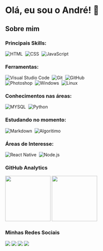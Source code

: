 # Olá, eu sou o André! :green_apple:

## Sobre mim

<p>

### Principais Skills:

![HTML](https://img.shields.io/badge/-HTML-05122A?style=for-the-badge&logo=html5)&nbsp;
![CSS](https://img.shields.io/badge/-CSS-05122A?style=for-the-badge&logo=CSS3&logoColor=1572B6)&nbsp;
![JavaScript](https://img.shields.io/badge/-JavaScript-05122A?style=for-the-badge&logo=javascript)&nbsp;

### Ferramentas:

![Visual Studio Code](https://img.shields.io/badge/-Visual%20Studio%20Code-05122A?style=for-the-badge&logo=visual-studio-code&logoColor=007ACC)&nbsp;
![Git](https://img.shields.io/badge/-Git-05122A?style=for-the-badge&logo=git)&nbsp;
![GitHub](https://img.shields.io/badge/-GitHub-05122A?style=for-the-badge&logo=github)&nbsp;  
![Photoshop](https://img.shields.io/badge/-Photoshop-05122A?style=for-the-badge&logo=adobe-photoshop)&nbsp;
![Windows](https://img.shields.io/badge/-Windows-05122A?style=for-the-badge&logo=windows)&nbsp;
![Linux](https://img.shields.io/badge/-linux-05122a?style=for-the-badge&logo=linux)&nbsp;

### Conhecimentos nas áreas:

![MYSQL](https://img.shields.io/badge/-MYSQL-05122A?style=for-the-badge&logo=MYSQL)&nbsp;
![Python](https://img.shields.io/badge/-Python-05122A?style=for-the-badge&logo=python)&nbsp;

### Estudando no momento:

![Markdown](https://img.shields.io/badge/-Markdown-05122A?style=for-the-badge&logo=markdown)&nbsp;
![Algoritimo](https://img.shields.io/badge/-Algoritimos-05122A?style=for-the-badge&logo=algorithm)&nbsp;

### Áreas de Interesse:

![React Native](https://img.shields.io/badge/-React_native-05122A?style=for-the-badge&logo=react)&nbsp;
![Node.js](https://img.shields.io/badge/-Node.js-05122A?style=for-the-badge&logo=node.js)&nbsp;

### GitHub Analytics

<p align="left">
  <img height="145em" src="https://github-readme-stats-eight-theta.vercel.app/api?username=afmcmorais&show_icons=true&theme=highcontrast"/>
  <img height="145em" src="https://github-readme-stats-eight-theta.vercel.app/api/top-langs/?username=afmcmorais&layout=compact&langs_count=8&theme=highcontrast"/>
</p>

### Minhas Redes Sociais

<a href="https://www.linkedin.com/in/afmcmorais/" target="_blank"><img src="https://img.shields.io/badge/-André Felipe-0077B5?style=for-the-badge&logo=Linkedin&logoColor=white"/></a>
<a href="https://twitter.com/afmcmorais" target="_blank"><img src="https://img.shields.io/badge/-@afmcmorais-00BFFF?style=for-the-badge&logo=twitter&logoColor=white"/></a>
<a href="mailto:afmcmorais@icloud.com" target="_blank"><img src="https://img.shields.io/badge/-afmcmorais@icloud.com-0078D4?style=for-the-badge&logo=microsoft-outlook&logoColor=white"/></a>
<a href="https://instagram.com/afmcmorais" target="_blank"><img src="https://img.shields.io/badge/-@afmcmorais-E4405F?style=for-the-badge&logo=Instagram&logoColor=white"/></a>

